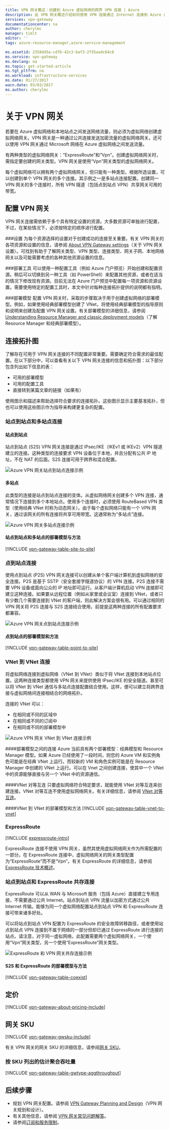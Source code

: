 ```yaml
---
title: VPN 网关概述：创建到 Azure 虚拟网络的跨界 VPN 连接 | Azure
description: 此 VPN 网关概述介绍如何使用 VPN 连接通过 Internet 连接到 Azure 虚拟网络。其中包括基本连接配置图。
services: vpn-gateway
documentationcenter: na
author: cherylmc
manager: timlt
editor: ''
tags: azure-resource-manager,azure-service-management

ms.assetid: 2358dd5a-cd76-42c3-baf3-2f35aadc64c8
ms.service: vpn-gateway
ms.devlang: na
ms.topic: get-started-article
ms.tgt_pltfrm: na
ms.workload: infrastructure-services
ms.date: 01/27/2017
wacn.date: 03/03/2017
ms.author: cherylmc
---
```


# 关于 VPN 网关
若要在 Azure 虚拟网络和本地站点之间发送网络流量，则必须为虚拟网络创建虚拟网络网关。VPN 网关是一种通过公共连接发送加密流量的虚拟网络网关。还可以使用 VPN 网关通过 Microsoft 网络在 Azure 虚拟网络之间发送流量。

有两种类型的虚拟网络网关：“ExpressRoute”和“Vpn”。创建虚拟网络网关时，需指定要创建的网关类型。VPN 网关是使用“Vpn”网关类型的虚拟网络网关。

每个虚拟网络可以拥有两个虚拟网络网关，但只能有一种类型。根据所选设置，可以创建到单个 VPN 网关的多个连接。其示例之一是多站点连接配置。创建同一 VPN 网关的多个连接时，所有 VPN 隧道（包括点到站点 VPN）共享网关可用的带宽。

## 配置 VPN 网关
VPN 网关连接需依赖于多个具有特定设置的资源。大多数资源可单独进行配置，不过，在某些情况下，必须按特定的顺序进行配置。

###设置
为每个资源选择的设置对于创建成功的连接至关重要。有关 VPN 网关的各项资源和设置的信息，请参阅 [About VPN Gateway settings](./vpn-gateway-about-vpn-gateway-settings.md)（关于 VPN 网关设置）。可找到有助于了解网关类型、VPN 类型、连接类型、网关子网、本地网络网关以及可能需要考虑的各种其他资源设置的信息。

###部署工具
可以使用一种配置工具（例如 Azure 门户预览）开始创建和配置资源。稍后可以切换到另一种工具（如 PowerShell）来配置其他资源，或者在适当的情况下修改现有资源。目前无法在 Azure 门户预览中配置每一项资源和资源设置。需要使用特定的配置工具时，本文中针对每种连接拓扑提供的说明都有指明。

###部署模型
配置 VPN 网关时，采取的步骤取决于用于创建虚拟网络的部署模型。例如，如果使用经典部署模型创建了 VNet，将使用经典部署模型的指导原则和说明来创建及配置 VPN 网关设置。有关部署模型的详细信息，请参阅 [Understanding Resource Manager and classic deployment models](../azure-resource-manager/resource-manager-deployment-model.md)（了解 Resource Manager 和经典部署模型）。

## <a name="diagrams"></a>连接拓扑图
了解存在可用于 VPN 网关连接的不同配置非常重要。需要确定符合需求的最佳配置。在以下部分中，可以查看有关以下 VPN 网关连接的信息和拓扑图：以下部分包含列出如下信息的表：

* 可用的部署模型
* 可用的配置工具
* 直接转到某篇文章的链接（如果有）

使用图示和描述来帮助选择符合要求的连接拓扑。这些图示显示主要基准拓扑，但也可以使用这些图示作为指导来构建更复杂的配置。

### <a name="site-to-site-and-multi-site"></a>站点到站点和多站点连接
#### <a name="S2S"></a>站点到站点
站点到站点 (S2S) VPN 网关连接是通过 IPsec/IKE（IKEv1 或 IKEv2）VPN 隧道建立的连接。这种类型的连接要求 VPN 设备位于本地，并且分配有公共 IP 地址，不在 NAT 的后面。S2S 连接可用于跨界和混合配置。

![Azure VPN 网关站点到站点连接示例](./media/vpn-gateway-about-vpngateways/vpngateway-site-to-site-connection-diagram.png)  

#### <a name="Multi"></a>多站点
此类型的连接是站点到站点连接的变体。从虚拟网络网关创建多个 VPN 连接，通常情况下连接到多个本地站点。使用多个连接时，必须使用 RouteBased VPN 类型（使用经典 VNet 时称为动态网关）。由于每个虚拟网络只能有一个 VPN 网关，通过该网关的所有连接将共享可用带宽。这通常称为“多站点”连接。

![Azure VPN 网关多站点连接示例](./media/vpn-gateway-about-vpngateways/vpngateway-multisite-connection-diagram.png)  

#### 站点到站点和多站点的部署模型与方法
[!INCLUDE [vpn-gateway-table-site-to-site](../../includes/vpn-gateway-table-site-to-site-include.md)]

### <a name="P2S"></a>点到站点连接
使用点到站点 (P2S) VPN 网关连接可以创建从单个客户端计算机到虚拟网络的安全连接。P2S 是基于 SSTP（安全套接字隧道协议）的 VPN 连接。P2S 连接不需要 VPN 设备或面向公众的 IP 地址即可运行。从客户端计算机启动 VPN 连接即可建立这种连接。如果要从远程位置（例如从家里或会议室）连接到 VNet，或者只有少数几个需要连接到 VNet 的客户端，则此解决方案会很有用。可以通过相同的 VPN 网关将 P2S 连接与 S2S 连接结合使用，前提是这两种连接的所有配置要求都兼容。

![Azure VPN 网关点到站点连接示例](./media/vpn-gateway-about-vpngateways/vpngateway-point-to-site-connection-diagram.png)  

#### 点到站点的部署模型和方法
[!INCLUDE [vpn-gateway-table-point-to-site](../../includes/vpn-gateway-table-point-to-site-include.md)]

### <a name="V2V"></a>VNet 到 VNet 连接
将虚拟网络连接到虚拟网络（VNet 到 VNet）类似于将 VNet 连接到本地站点位置。这两种连接类型都使用 VPN 网关来提供使用 IPsec/IKE 的安全隧道。甚至可以将 VNet 到 VNet 通信与多站点连接配置结合使用。这样，便可以建立将跨界连接与虚拟网络间连接相结合的网络拓扑。

连接的 VNet 可以：

* 在相同或不同的区域中
* 在相同或不同的订阅中
* 在相同或不同的部署模型中

![Azure VPN 网关 VNet 到 VNet 连接示例](./media/vpn-gateway-about-vpngateways/vpngateway-vnet-to-vnet-connection-diagram.png)  

####部署模型之间的连接
Azure 当前具有两个部署模型：经典模型和 Resource Manager 模型。如果 Azure 已经使用了一段时间，则您的 Azure VM 和实例角色可能是在经典 VNet 上运行。而较新的 VM 和角色实例可能是在 Resource Manager 中创建的 VNet 上运行。可以在 Vnet 之间创建连接，使其中一个 VNet 中的资源能够直接与另一个 VNet 中的资源通信。

####VNet 对等互连
只要虚拟网络符合特定要求，就能使用 VNet 对等互连来创建连接。VNet 对等互连不使用虚拟网络网关。有关详细信息，请参阅 [VNet 对等互连](../virtual-network/virtual-network-peering-overview.md)。

####VNet 到 VNet 的部署模型和方法
[!INCLUDE [vpn-gateway-table-vnet-to-vnet](../../includes/vpn-gateway-table-vnet-to-vnet-include.md)]

### <a name="ExpressRoute"></a>ExpressRoute
[!INCLUDE [expressroute-intro](../../includes/expressroute-intro-include.md)]

ExpressRoute 连接不使用 VPN 网关，虽然其使用虚拟网络网关作为所需配置的一部分。在 ExpressRoute 连接中，虚拟网络网关的网关类型配置为“ExpressRoute”而不是“Vpn”。有关 ExpressRoute 的详细信息，请参阅 [ExpressRoute 技术概述](../expressroute/expressroute-introduction.md)。

### <a name="coexisting"></a>站点到站点和 ExpressRoute 共存连接
ExpressRoute 可以从 WAN 与 Microsoft 服务（包括 Azure）直接建立专用连接，不需要通过公共 Internet。站点到站点 VPN 流量以加密方式通过公共 Internet 传输。能够为同一个虚拟网络配置站点到站点 VPN 和 ExpressRoute 连接可带来诸多好处。

可以将站点到站点 VPN 配置为 ExpressRoute 的安全故障转移路径，或者使用站点到站点 VPN 连接到不属于网络的一部分但却已通过 ExpressRoute 进行连接的站点。请注意，对于同一虚拟网络，此配置需要两个虚拟网络网关，一个使用“Vpn”网关类型，另一个使用“ExpressRoute”网关类型。

![ExpressRoute 和 VPN 网关共存连接示例](./media/vpn-gateway-about-vpngateways/expressroute-vpngateway-coexisting-connections-diagram.png)  

#### S2S 和 ExpressRoute 的部署模型与方法
[!INCLUDE [vpn-gateway-table-coexist](../../includes/vpn-gateway-table-coexist-include.md)]

## 定价
[!INCLUDE [vpn-gateway-about-pricing-include](../../includes/vpn-gateway-about-pricing-include.md)]

## 网关 SKU
[!INCLUDE [vpn-gateway-gwsku-include](../../includes/vpn-gateway-gwsku-include.md)]

有关 VPN 网关的网关 SKU 的详细信息，请参阅[网关 SKU](./vpn-gateway-about-vpn-gateway-settings.md#gwsku)。

### 按 SKU 列出的估计聚合吞吐量
[!INCLUDE [vpn-gateway-table-gwtype-aggthroughput](../../includes/vpn-gateway-table-gwtype-aggtput-include.md)]

## 后续步骤
- 规划 VPN 网关配置。请参阅 [VPN Gateway Planning and Design](./vpn-gateway-plan-design.md)（VPN 网关规划和设计）。
- 有关其他信息，请参阅 [VPN 网关常见问题解答](./vpn-gateway-vpn-faq.md)。
- 请参阅[订阅和服务限制](../azure-subscription-service-limits.md#networking-limits)。

<!---HONumber=Mooncake_0227_2017-->
<!--Update_Description: move the "point to site" up, move "pricing detail" down, and for "configuring VPN Gateway", dicomposite into different deploy model-->